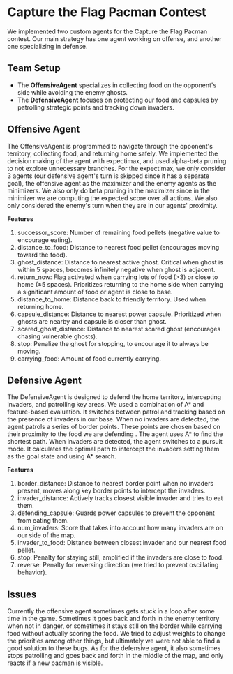 # Capture the Flag Pacman Contest

We implemented two custom agents for the Capture the Flag Pacman contest. Our main strategy has one agent working on offense, and another one specializing in defense.

## Team Setup

- The **OffensiveAgent** specializes in collecting food on the opponent's side while avoiding the enemy ghosts.
- The **DefensiveAgent** focuses on protecting our food and capsules by patrolling strategic points and tracking down invaders.

## Offensive Agent

The OffensiveAgent is programmed to navigate through the opponent's territory, collecting food, and returning home safely. We implemented the decision making of the agent with expectimax, and used alpha-beta pruning to not explore unnecessary branches.
For the expectimax, we only consider 3 agents (our defensive agent's turn is skipped since it has a separate goal), the offensive agent as the maximizer and the enemy agents as the minimizers. We also only do beta pruning in the maximizer since in the minimizer we are computing the expected score over all actions. We also only considered the enemy's turn when they are in our agents' proximity.

**Features**
1. successor_score: Number of remaining food pellets (negative value to encourage eating). 
2. distance_to_food: Distance to nearest food pellet (encourages moving toward the food).
3. ghost_distance: Distance to nearest active ghost. Critical when ghost is within 5 spaces, becomes infinitely negative when ghost is adjacent.
4. return_now: Flag activated when carrying lots of food (>3) or close to home (≤5 spaces). Prioritizes returning to the home side when carrying a significant amount of food or agent is close to base.
5. distance_to_home: Distance back to friendly territory. Used when returning home. 
6. capsule_distance: Distance to nearest power capsule. Prioritized when ghosts are nearby and capsule is closer than ghost. 
7. scared_ghost_distance: Distance to nearest scared ghost (encourages chasing vulnerable ghosts).
8. stop: Penalize the ghost for stopping, to encourage it to always be moving.
9. carrying_food: Amount of food currently carrying.

## Defensive Agent
The DefensiveAgent is designed to defend the home territory, intercepting invaders, and patrolling key areas. We used  a combination of A*  and feature-based evaluation. It  switches between patrol and tracking based on the presence of invaders in our base.
When no invaders are detected, the agent patrols a series of border points. These points are chosen based on their proximity to the food we are defending . The agent uses A* to find the shortest path.
When invaders are detected, the agent switches to a pursuit mode. It calculates the optimal path to intercept the invaders setting them as the goal state and using A* search.

**Features**
1. border_distance: Distance to nearest border point when no invaders present, moves along key border points to intercept the invaders.
2. invader_distance: Actively tracks closest visible invader and tries to eat them.
3. defending_capsule: Guards power capsules to prevent the opponent from eating them.
4. num_invaders: Score that takes into account how many invaders are on our side of the map.
5. invader_to_food: Distance between closest invader and our nearest food pellet.
6. stop: Penalty for staying still, amplified if the invaders are close to food.
7. reverse: Penalty for reversing direction (we tried to prevent oscillating behavior).

## Issues
Currently the offensive agent sometimes gets stuck in a loop after some time in the game. Sometimes it goes back and forth in the enemy territory when not in danger, or sometimes it stays still on the border while carrying food without actually scoring the food. We tried to adjust weights to change the priorities among other things, but ultimately we were not able to find a good solution to these bugs.
As for the defensive agent, it also sometimes stops patrolling and goes back and forth in the middle of the map, and only reacts if a new pacman is visible.

